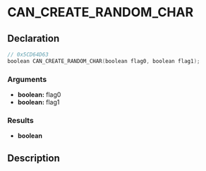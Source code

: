 # CAN_CREATE_RANDOM_CHAR

## Declaration
```cpp
// 0x5CD64D63
boolean CAN_CREATE_RANDOM_CHAR(boolean flag0, boolean flag1);
```

### Arguments
- **boolean:** flag0
- **boolean:** flag1

### Results
- **boolean**

## Description
